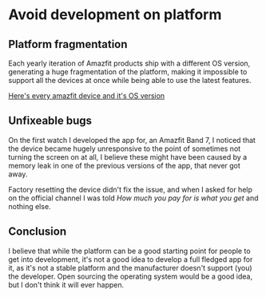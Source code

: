 # Avoid development on platform

## Platform fragmentation
Each yearly iteration of Amazfit products ship with a different OS version, generating a huge fragmentation of the platform, making it impossible to support all the devices at once while being able to use the latest features.

[Here's every amazfit device and it's OS version](https://docs.zepp.com/docs/reference/related-resources/device-list/)

## Unfixeable bugs
On the first watch I developed the app for, an Amazfit Band 7, I noticed that the device became hugely unresponsive to the point of sometimes not turning the screen on at all, I believe these might have been caused by a memory leak in one of the previous versions of the app, that never got away.

Factory resetting the device didn't fix the issue, and when I asked for help on the official channel I was told _How much you pay for is what you get_ and nothing else.


## Conclusion
I believe that while the platform can be a good starting point for people to get into development, it's not a good idea to develop a full fledged app for it, as it's not a stable platform and the manufacturer doesn't support (you) the developer. Open sourcing the operating system would be a good idea, but I don't think it will ever happen.
